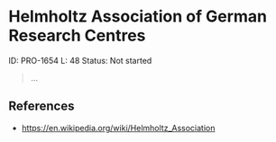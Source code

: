 # Helmholtz Association of German Research Centres

ID: PRO-1654
L: 48
Status: Not started

> …
> 

## References

- https://en.wikipedia.org/wiki/Helmholtz_Association